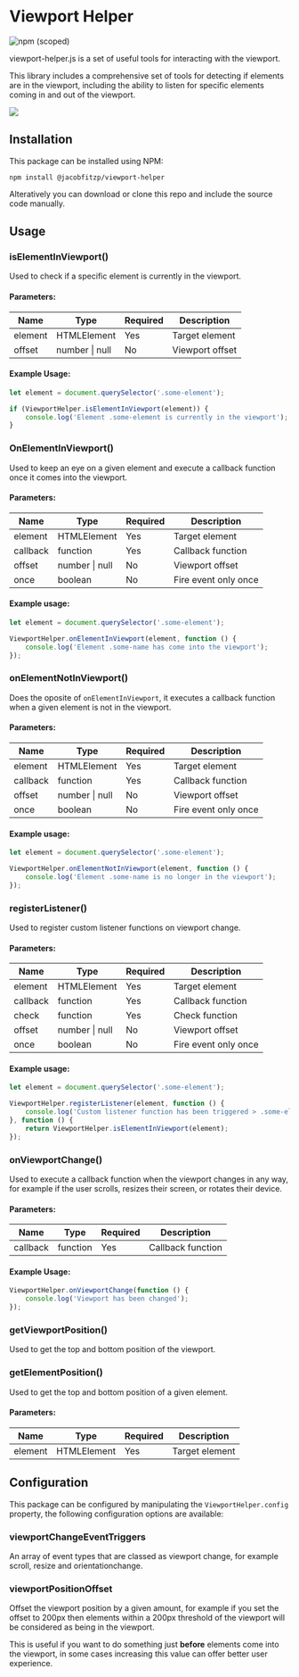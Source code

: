 <h1>Viewport Helper</h1>

![npm (scoped)](https://img.shields.io/npm/v/@jacobfitzp/viewport-helper)

viewport-helper.js is a set of useful tools for interacting with the viewport.

This library includes a comprehensive set of tools for detecting if elements are in the viewport, including the ability to listen for specific elements coming in and out of the viewport. 

<img src="https://i.ibb.co/S58rsmw/Group-1.png">

## Installation

This package can be installed using NPM:

```
npm install @jacobfitzp/viewport-helper
```

Alteratively you can download or clone this repo and include the source code manually.

## Usage

### isElementInViewport()

Used to check if a specific element is currently in the viewport.

#### Parameters:

<table>
    <thead>
        <tr>
            <th>Name</th>
            <th>Type</th>
            <th>Required</th>
            <th>Description</th>
        </tr>
    </thead>
    <tbody>
        <tr>
            <td>element</td>
            <td>HTMLElement</td>
            <td>Yes</td>
            <td>Target element</td>
        </tr>
        <tr>
            <td>offset</td>
            <td>number | null</td>
            <td>No</td>
            <td>Viewport offset</td>
        </tr>
    </tbody>
</table>

#### Example Usage:

```javascript
let element = document.querySelector('.some-element');

if (ViewportHelper.isElementInViewport(element)) {
    console.log('Element .some-element is currently in the viewport');
}
```

### OnElementInViewport()

Used to keep an eye on a given element and execute a callback function once it comes into the viewport.

#### Parameters:

<table>
    <thead>
        <tr>
            <th>Name</th>
            <th>Type</th>
            <th>Required</th>
            <th>Description</th>
        </tr>
    </thead>
    <tbody>
        <tr>
            <td>element</td>
            <td>HTMLElement</td>
            <td>Yes</td>
            <td>Target element</td>
        </tr>
        <tr>
            <td>callback</td>
            <td>function</td>
            <td>Yes</td>
            <td>Callback function</td>
        </tr>
        <tr>
            <td>offset</td>
            <td>number | null</td>
            <td>No</td>
            <td>Viewport offset</td>
        </tr>
        <tr>
            <td>once</td>
            <td>boolean</td>
            <td>No</td>
            <td>Fire event only once</td>
        </tr>
    </tbody>
</table>

#### Example usage:
```javascript
let element = document.querySelector('.some-element');

ViewportHelper.onElementInViewport(element, function () {
    console.log('Element .some-name has come into the viewport');
});
```

### onElementNotInViewport()

Does the oposite of `onElementInViewport`, it executes a callback function when a given element is not in the viewport.

#### Parameters:

<table>
    <thead>
        <tr>
            <th>Name</th>
            <th>Type</th>
            <th>Required</th>
            <th>Description</th>
        </tr>
    </thead>
    <tbody>
        <tr>
            <td>element</td>
            <td>HTMLElement</td>
            <td>Yes</td>
            <td>Target element</td>
        </tr>
        <tr>
            <td>callback</td>
            <td>function</td>
            <td>Yes</td>
            <td>Callback function</td>
        </tr>
        <tr>
            <td>offset</td>
            <td>number | null</td>
            <td>No</td>
            <td>Viewport offset</td>
        </tr>
        <tr>
            <td>once</td>
            <td>boolean</td>
            <td>No</td>
            <td>Fire event only once</td>
        </tr>
    </tbody>
</table>

#### Example usage:
```javascript
let element = document.querySelector('.some-element');

ViewportHelper.onElementNotInViewport(element, function () {
    console.log('Element .some-name is no longer in the viewport');
});
```

### registerListener()

Used to register custom listener functions on viewport change.

#### Parameters:

<table>
    <thead>
        <tr>
            <th>Name</th>
            <th>Type</th>
            <th>Required</th>
            <th>Description</th>
        </tr>
    </thead>
    <tbody>
        <tr>
            <td>element</td>
            <td>HTMLElement</td>
            <td>Yes</td>
            <td>Target element</td>
        </tr>
        <tr>
            <td>callback</td>
            <td>function</td>
            <td>Yes</td>
            <td>Callback function</td>
        </tr>
        <tr>
            <td>check</td>
            <td>function</td>
            <td>Yes</td>
            <td>Check function</td>
        </tr>
        <tr>
            <td>offset</td>
            <td>number | null</td>
            <td>No</td>
            <td>Viewport offset</td>
        </tr>
        <tr>
            <td>once</td>
            <td>boolean</td>
            <td>No</td>
            <td>Fire event only once</td>
        </tr>
    </tbody>
</table>

#### Example usage:
```javascript
let element = document.querySelector('.some-element');

ViewportHelper.registerListener(element, function () {
    console.log('Custom listener function has been triggered > .some-element has come into the viewport');
}, function () {
    return ViewportHelper.isElementInViewport(element);
});
```

### onViewportChange()

Used to execute a callback function when the viewport changes in any way, for example if the user scrolls, resizes their screen, or rotates their device.

#### Parameters:

<table>
    <thead>
        <tr>
            <th>Name</th>
            <th>Type</th>
            <th>Required</th>
            <th>Description</th>
        </tr>
    </thead>
    <tbody>
        <tr>
            <td>callback</td>
            <td>function</td>
            <td>Yes</td>
            <td>Callback function</td>
        </tr>
    </tbody>
</table>

#### Example Usage:

```javascript
ViewportHelper.onViewportChange(function () {
    console.log('Viewport has been changed');
});
```

### getViewportPosition()

Used to get the top and bottom position of the viewport.

### getElementPosition()

Used to get the top and bottom position of a given element.

#### Parameters:

<table>
    <thead>
        <tr>
            <th>Name</th>
            <th>Type</th>
            <th>Required</th>
            <th>Description</th>
        </tr>
    </thead>
    <tbody>
        <tr>
            <td>element</td>
            <td>HTMLElement</td>
            <td>Yes</td>
            <td>Target element</td>
        </tr>
    </tbody>
</table>

## Configuration

This package can be configured by manipulating the `ViewportHelper.config` property, the following configuration options are available:

### viewportChangeEventTriggers

An array of event types that are classed as viewport change, for example scroll, resize and orientationchange.

### viewportPositionOffset

Offset the viewport position by a given amount, for example if you set the offset to 200px then elements within a 200px threshold of the viewport will be considered as being in the viewport.

This is useful if you want to do something just **before** elements come into the viewport, in some cases increasing this value can offer better user experience.
